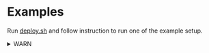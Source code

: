 # Examples
Run [deploy.sh](AWS/examples/deploy.sh) and follow instruction to run one of the example setup.


<details>
  <summary>WARN</summary>
    deploy.sh script was created just for example. We don't support and don't guarantee the work of this collators properly a few time later. Use at own risk.
</details>
